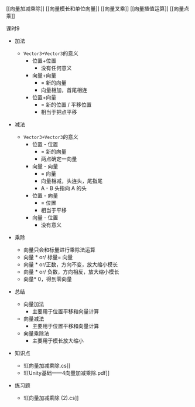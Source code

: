 
[[向量加减乘除]]
[[向量模长和单位向量]]
[[向量叉乘]]
[[向量插值运算]]
[[向量点乘]]

课时9

- 加法
	- `Vector3+Vector3`的意义
		- 位置+位置
			- 没有任何意义
		- 向量+向量
			- = 新的向量
			- 向量相加，首尾相连
		- 位置+向量
			-  = 新的位置 / 平移位置
			- 相当于把点平移
- 减法
	- `Vector3+Vector3`的意义
		- 位置 - 位置
			- = 新的向量
			- 两点确定一向量 
		- 向量 - 向量
			- = 向量
			- 向量相减，头连头，尾指尾
			- A - B  头指向 A 的头
		- 位置 - 向量
			- = 位置
			- 相当于平移
		- 向量 - 位置
			- 没有意义
- 乘除
	- 向量只会和标量进行乘除法运算
	- 向量 * or/ 标量= 向量
	- 向量 * or/正数，方向不变，放大缩小模长
	- 向量 * or/ 负数，方向相反，放大缩小模长
	- 向量* 0，得到零向量
- 总结
	- 向量加法
		- 主要用于位置平移和向量计算
	- 向量减法
		- 主要用于位置平移和向量计算
	- 向量乘除法
		- 主要用于模长放大缩小

- 知识点
	- ![[向量加减乘除.cs]]
	- ![[Unity基础——4向量加减乘除.pdf]]

- 练习题
	- ![[向量加减乘除 (2).cs]]
